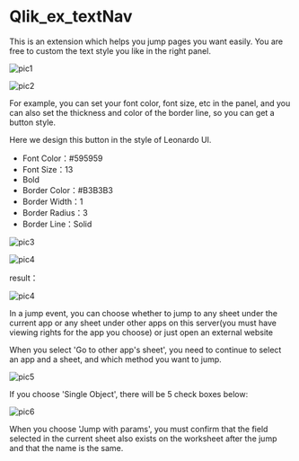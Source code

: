 # Qlik_ex_textNav
This is an extension which helps you jump pages you want easily. You are free to custom the text style you like in the right panel. 

![pic1](https://github.com/mxxt/my_image/blob/master/WechatIMG4.png?raw=true)

![pic2](https://github.com/mxxt/my_image/blob/master/WechatIMG5.png?raw=true)

For example, you can set your font color, font size, etc in the panel, and you can also set the thickness and color of the border line, so you can get a button style.

Here we design this button in the style of Leonardo UI.

- Font Color：#595959
- Font Size：13
- Bold
- Border Color：#B3B3B3
- Border Width：1
- Border Radius：3
- Border Line：Solid

![pic3](https://github.com/mxxt/my_image/blob/master/WechatIMG7.png?raw=true)

![pic4](https://github.com/mxxt/my_image/blob/master/WechatIMG8.png?raw=true)

result：

![pic4](https://github.com/mxxt/my_image/blob/master/WechatIMG9.png?raw=true)

In a jump event, you can choose whether to jump to any sheet under the current app or any sheet under other apps on this server(you must have viewing rights for the app you choose) or just open an external website

When you select 'Go to other app's sheet', you need to continue to select an app and a sheet, and which method you want to jump.

![pic5](https://github.com/mxxt/my_image/blob/master/WechatIMG10.png?raw=true)

If you choose 'Single Object', there will be 5 check boxes below:

![pic6](https://github.com/mxxt/my_image/blob/master/WechatIMG11.png?raw=true)

When you choose 'Jump with params', you must confirm that the field selected in the current sheet also exists on the worksheet after the jump and that the name is the same.
